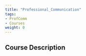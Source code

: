 ```yaml
---
title: "Professional_Communication"
tags:
- ProfComm
- Courses
weight: 0
---
```


## Course Description

